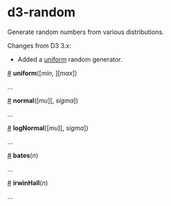 # d3-random

Generate random numbers from various distributions.

Changes from D3 3.x:

* Added a [uniform](#uniform) random generator.

<a name="uniform" href="#uniform">#</a> <b>uniform</b>([<i>min</i>, ][<i>max</i>])

…

<a name="normal" href="#normal">#</a> <b>normal</b>([<i>mu</i>][, <i>sigma</i>])

…

<a name="logNormal" href="#logNormal">#</a> <b>logNormal</b>([<i>mu</i>][, <i>sigma</i>])

…

<a name="bates" href="#bates">#</a> <b>bates</b>(<i>n</i>)

…

<a name="irwinHall" href="#irwinHall">#</a> <b>irwinHall</b>(<i>n</i>)

…
